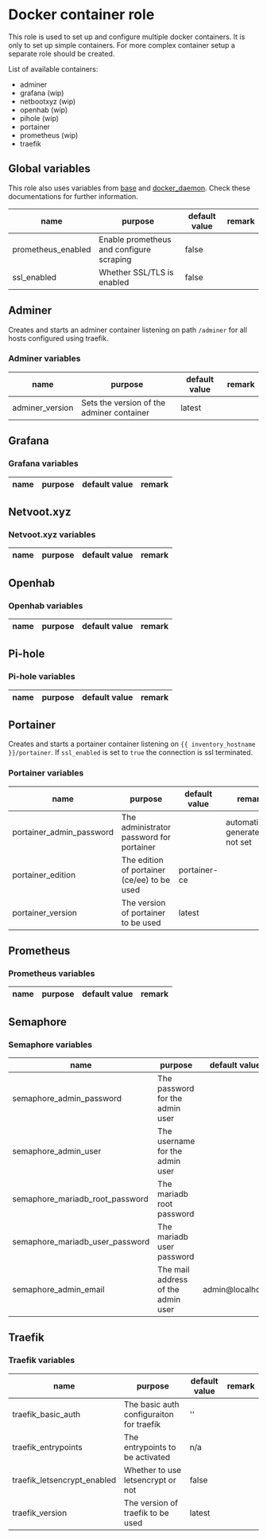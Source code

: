 # Docker container role

This role is used to set up and configure multiple docker containers. It is only
to set up simple containers. For more complex container setup a separate role
should be created.

List of available containers:

* adminer
* grafana (wip)
* netbootxyz (wip)
* openhab (wip)
* pihole (wip)
* portainer
* prometheus (wip)
* traefik

## Global variables

This role also uses variables from [base](base.md) and [docker_daemon](docker_daemon.md).
Check these documentations for further information.

| name               | purpose                                  | default value | remark |
| ------------------ | ---------------------------------------- | ------------- | ------ |
| prometheus_enabled | Enable prometheus and configure scraping | false         |        |
| ssl_enabled        | Whether SSL/TLS is enabled               | false         |        |

## Adminer

Creates and starts an adminer container listening on path `/adminer` for all hosts
configured using traefik.

### Adminer variables

| name            | purpose                                   | default value | remark |
| --------------- | ----------------------------------------- | ------------- | ------ |
| adminer_version | Sets the version of the adminer container | latest        |        |

## Grafana

### Grafana variables

| name | purpose | default value | remark |
| ---- | ------- | ------------- | ------ |

## Netvoot.xyz

### Netvoot.xyz variables

| name | purpose | default value | remark |
| ---- | ------- | ------------- | ------ |

## Openhab

### Openhab variables

| name | purpose | default value | remark |
| ---- | ------- | ------------- | ------ |

## Pi-hole

### Pi-hole variables

| name | purpose | default value | remark |
| ---- | ------- | ------------- | ------ |

## Portainer

Creates and starts a portainer container listening on `{{ inventory_hostname }}/portainer`.
If `ssl_enabled` is set to `true` the connection is ssl terminated.

### Portainer variables

| name                     | purpose                                     | default value | remark                             |
| ------------------------ | ------------------------------------------- | ------------- | ---------------------------------- |
| portainer_admin_password | The administrator password for portainer    |               | automatically generated if not set |
| portainer_edition        | The edition of portainer (ce/ee) to be used | portainer-ce  |                                    |
| portainer_version        | The version of portainer to be used         | latest        |                                    |

## Prometheus

### Prometheus variables

| name | purpose | default value | remark |
| ---- | ------- | ------------- | ------ |

## Semaphore

### Semaphore variables

| name                            | purpose                            | default value   | remark |
| ------------------------------- | ---------------------------------- | --------------- | ------ |
| semaphore_admin_password        | The password for the admin user    |                 |        |
| semaphore_admin_user            | The username for the admin user    |                 |        |
| semaphore_mariadb_root_password | The mariadb root password          |                 |        |
| semaphore_mariadb_user_password | The mariadb user password          |                 |        |
| semaphore_admin_email           | The mail address of the admin user | admin@localhost |        |

## Traefik

### Traefik variables

| name                        | purpose                                  | default value | remark |
| --------------------------- | ---------------------------------------- | ------------- | ------ |
| traefik_basic_auth          | The basic auth configuraiton for traefik | ''            |        |
| traefik_entrypoints         | The entrypoints to be activated          | n/a           |        |
| traefik_letsencrypt_enabled | Whether to use letsencrypt or not        | false         |        |
| traefik_version             | The version of traefik to be used        | latest        |        |
